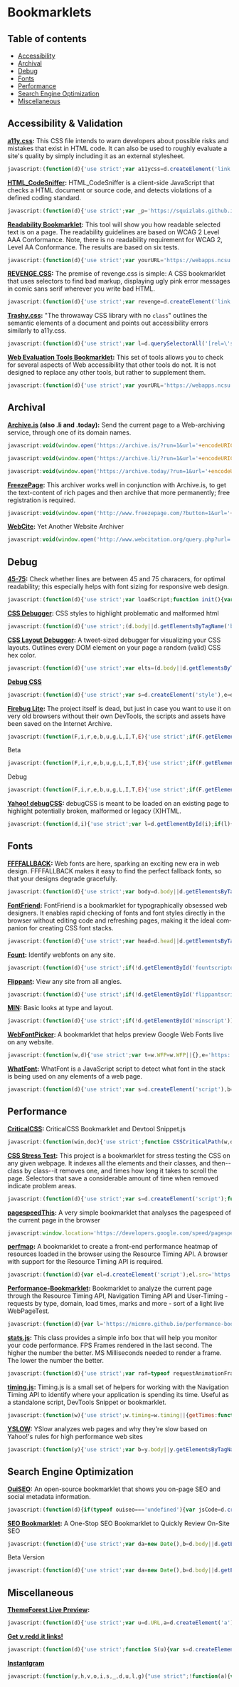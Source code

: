 # Bookmarklets

## Table of contents
* [Accessibility](#accessibility--validation)
* [Archival](#archival)
* [Debug](#debug)
* [Fonts](#fonts)
* [Performance](#performance)
* [Search Engine Optimization](#search-engine-optimization)
* [Miscellaneous](#miscellaneous)

## Accessibility & Validation
**[a11y.css](https://github.com/ffoodd/a11y.css):** This CSS file intends to warn developers about possible risks and mistakes that exist in HTML code. It can also be used to roughly evaluate a site's quality by simply including it as an external stylesheet.

```javascript
javascript:(function(d){'use strict';var a11ycss=d.createElement('link');a11ycss.href='https://rawgit.com/ffoodd/a11y.css/master/css/a11y-en.css';a11ycss.rel='stylesheet';a11ycss.media='all';(d.body||d.getElementsByTagName('body')[0]).appendChild(a11ycss);})(document);
```

**[HTML_CodeSniffer](https://github.com/squizlabs/HTML_CodeSniffer):** HTML_CodeSniffer is a client-side JavaScript that checks a HTML document or source code, and detects violations of a defined coding standard.

```javascript
javascript:(function(d){'use strict';var _p='https://squizlabs.github.io/HTML_CodeSniffer/build/',options={path:_p};function _i(s,cb){var sc=d.createElement('script');sc.onload=function(){sc.onload=null;sc.onreadystatechange=null;cb.call(this);};sc.onreadystatechange=function(){if(/^(complete|loaded)$/.test(this.readyState)===true){sc.onreadystatechange=null;sc.onload();}};sc.src=s;(d.head||d.getElementsByTagName('head')[0]).appendChild(sc);}_i(_p+'HTMLCS.js',function(){HTMLCSAuditor.run('WCAG2AA',null,options);});})(document);
```

**[Readability Bookmarklet](http://accessibility.oit.ncsu.edu/tools/readability/):** This tool will show you how readable selected text is on a page. The readability guidelines are based on WCAG 2 Level AAA Conformance. Note, there is no readability requirement for WCAG 2, Level AA Conformance. The results are based on six tests.

```javascript
javascript:(function(d){'use strict';var yourURL='https://webapps.ncsu.edu/accessibility-readability/readability.php';function getScript(url,success){var script=d.createElement('script'),head=d.head||d.getElementsByTagName('head')[0],done=false;script.src=url;script.onload=script.onreadystatechange=function(){if(!done&&(!this.readyState||this.readyState==='loaded'||this.readyState==='complete')){done=true;success();script.onload=script.onreadystatechange=null;head.removeChild(script);}}head.appendChild(script);}getScript(yourURL,function(){});})(document);
```

**[REVENGE.CSS](https://github.com/Heydon/REVENGE.CSS):** The premise of revenge.css is simple: A CSS bookmarklet that uses selectors to find bad markup, displaying ugly pink error messages in comic sans serif wherever you write bad HTML.

```javascript
javascript:(function(d){'use strict';var revenge=d.createElement('link');revenge.href='https://rawgit.com/Heydon/REVENGE.CSS/master/revenge.css';revenge.rel='stylesheet';revenge.media='all';(d.body||d.getElementsByTagName('body')[0]).appendChild(revenge);})(document);
```

**[Trashy.css](https://t7.github.io/trashy.css/):** "The throwaway CSS library with no `class`" outlines the semantic elements of a document and points out accessibility errors similarly to a11y.css.

```javascript
javascript:(function(d){'use strict';var l=d.querySelectorAll('[rel=\'stylesheet\']'),s=d.querySelectorAll('style'),t=d.createElement('link'),n=l.length;while(n--)l[n].setAttribute('rel','');for(n=s.length;s--;)s[n].innerHTML='';t.setAttribute('rel','stylesheet');t.setAttribute('href','https://t7.github.io/trashy.css/css/bookmarklet.css');(d.head||d.getElementsByTagName('head')[0]).appendChild(t);})(document);
```

**[Web Evaluation Tools Bookmarklet](http://accessibility.oit.ncsu.edu/tools/web-evaluation-tools):** This set of tools allows you to check for several aspects of Web accessibility that other tools do not. It is not designed to replace any other tools, but rather to supplement them.

```javascript
javascript:(function(d){'use strict';var yourURL='https://webapps.ncsu.edu/web-evaluation-tools/web-evaluation-tools.php';function getScript(url,success){var script=d.createElement('script'),head=d.head||d.getElementsByTagName('head')[0],done=false;script.src=url;script.onload=script.onreadystatechange=function(){if(!done&&(!this.readyState||this.readyState==='loaded'||this.readyState==='complete')){done=true;success();script.onload=script.onreadystatechange=null;head.removeChild(script);}};head.appendChild(script);}getScript(yourURL,function(){});})(document);
```

## Archival
**[Archive.is](http://archive.is/) (also .li and .today):** Send the current page to a Web-archiving service, through one of its domain names.
```javascript
javascript:void(window.open('https://archive.is/?run=1&url='+encodeURIComponent(location.href)).opener=null);
```
```javascript
javascript:void(window.open('https://archive.li/?run=1&url='+encodeURIComponent(location.href)).opener=null);
```
```javascript
javascript:void(window.open('https://archive.today/?run=1&url='+encodeURIComponent(location.href)).opener=null);
```

**[FreezePage](http://www.freezepage.com/button):** This archiver works well in conjunction with Archive.is, to get the text-content of rich pages and then archive that more permanently; free registration is required.
```javascript
javascript:void(window.open('http://www.freezepage.com/?button=1&url='+encodeURIComponent(location.href)+'&name='+encodeURIComponent(document.title)).opener=null);
```

**[WebCite](http://webcitation.org/):** Yet Another Website Archiver
```javascript
javascript:void(window.open('http://www.webcitation.org/query.php?url='+encodeURIComponent(location.href)).opener=null);
```

## Debug
**[45-75](https://css-tricks.com/bookmarklet-colorize-text-45-75-characters-line-length-testing/):** Check whether lines are between 45 and 75 characers, for optimal readability; this especially helps with font sizing for responsive web design.

```javascript
javascript:(function(d){'use strict';var loadScript;function init(){var $=jQuery.noConflict(true),redOutline={outline:'2px solid red'},text,textyElements='p,li,dt,dd,h1,h2,h3,h4,h5,h6';$(textyElements).on('mouseover.red',function(){$(this).css(redOutline);}).on('mouseleave.red',function(){$(this).removeAttr('style');}).on('click.red',function(){text=$(this).text();var e=text.substring(0,45),t=text.substring(45,75),n=text.substring(75,text.length),r=e+'<span style="color:red;">'+t+'</span>'+n;$(this).html(r);$(textyElements).off('mouseover.red mouseleave.red click.red');$(this).removeAttr('style');});}if(typeof jQuery==='undefined'||typeof $==='undefined'||$!==jQuery){loadScript=function loadScript(a,b){var c=d.createElement('script'),head=d.head||d.getElementsByTagName('head')[0],done=false;c.type='text/javascript';c.onload=c.onreadystatechange=function(){if(!done&&(!this.readyState||this.readyState==='loaded'||this.readyState==='complete')){done=true;b();}};head.appendChild(c).src=a;};loadScript('https://cdn.jsdelivr.net/jquery/1.12.4/jquery.min.js',init);}else init();})(document);
```

**[CSS Debugger](https://github.com/roykolak/css-debugger):** CSS styles to highlight problematic and malformed html

```javascript
javascript:(function(d){'use strict';(d.body||d.getElementsByTagName('body')[0]).appendChild(d.createElement('script')).src='https://roykolak.github.io/css-debugger/bookmarklet.js';})(document);
```

**[CSS Layout Debugger](https://gist.github.com/addyosmani/fd3999ea7fce242756b1):** A tweet-sized debugger for visualizing your CSS layouts. Outlines every DOM element on your page a random (valid) CSS hex color.
```javascript
javascript:(function(d){'use strict';var elts=(d.body||d.getElementsByTagName('body')[0]).getElementsByTagName('*'),i=elts.length;while(i--)elts[i].style.outline='1px solid #'+(~~(Math.random()*(1<<24))).toString(16);})(document);
```

**[Debug CSS](https://gist.github.com/ozgrozer/91e8b759a1aaff39d9d5#file-debugcss-js)**

```javascript
javascript:(function(d){'use strict';var s=d.createElement('style'),e=d.getElementById('debugCss');;s.id='debugCss';s.innerHTML='*{background-color: rgba(0, 0, 0, .05) !important;outline: 1px solid #fff !important;}';if(null==e)(d.head||d.getElementsByTagName('head')[0]).appendChild(s);else e.parentNode.removeChild(e);})(document);
```

**[Firebug Lite](https://getfirebug.com/):** The project itself is dead, but just in case you want to use it on very old browsers without their own DevTools, the scripts and assets have been saved on the Internet Archive.

```javascript
javascript:(function(F,i,r,e,b,u,g,L,I,T,E){'use strict';if(F.getElementById(b))return;E=F[i+'NS']&&F.documentElement.namespaceURI;E=E?F[i+'NS'](E,'script'):F[i]('script');E[r]('id',b);E[r](b,u);(F.head||F.body||F[e]('head')[0]||F[e]('body')[0]||F[e]('frameset')[0]).appendChild(E).src=I+g+T;E=new Image;E[r]('src',I+L);})(document,'createElement','setAttribute','getElementsByTagName','FirebugLite','4','firebug-lite.js','releases/lite/latest/skin/xp/sprite.png','https://web.archive.org/web/20171119035137id_/https://getfirebug.com/','#startOpened');
```

Beta

```javascript
javascript:(function(F,i,r,e,b,u,g,L,I,T,E){'use strict';if(F.getElementById(b))return;E=F[i+'NS']&&F.documentElement.namespaceURI;E=E?F[i+'NS'](E,'script'):F[i]('script');E[r]('id',b);E[r](b,u);(F.head||F.body||F[e]('head')[0]||F[e]('body')[0]||F[e]('frameset')[0]).appendChild(E).src=I+g+T;E=new Image;E[r]('src',I+L);})(document,'createElement','setAttribute','getElementsByTagName','FirebugLite','4','firebug-lite-beta.js','releases/lite/latest/skin/xp/sprite.png','https://web.archive.org/web/20171119035137id_/https://getfirebug.com/','#startOpened');
```

Debug

```javascript
javascript:(function(F,i,r,e,b,u,g,L,I,T,E){'use strict';if(F.getElementById(b))return;E=F[i+'NS']&&F.documentElement.namespaceURI;E=E?F[i+'NS'](E,'script'):F[i]('script');E[r]('id',b);E[r](b,u);(F.head||F.body||F[e]('head')[0]||F[e]('body')[0]||F[e]('frameset')[0]).appendChild(E).src=I+g+T;E=new Image;E[r]('src',I+L);})(document,'createElement','setAttribute','getElementsByTagName','FirebugLite','4','firebug-lite-debug.js','releases/lite/latest/skin/xp/sprite.png','https://web.archive.org/web/20171119035137id_/https://getfirebug.com/','#startOpened');
```

**[Yahoo! debugCSS](https://github.com/yahoo/debugCSS):** debugCSS is meant to be loaded on an existing page to highlight potentially broken, malformed or legacy (X)HTML.

```javascript
javascript:(function(d,i){'use strict';var l=d.getElementById(i);if(l){l.parentNode.removeChild(l);return;}l=d.createElement('link');l.id=i;l.rel='stylesheet';l.type='text/css';l.href='https://yahoo.github.io/debugCSS/debugCSS.css';(d.head||d.getElementsByTagName('head')[0]).appendChild(l);})(document,'debugCSS');
```

## Fonts
**[FFFFALLBACK](http://ffffallback.com/):** Web fonts are here, sparking an exciting new era in web design. FFFFALLBACK makes it easy to find the perfect fallback fonts, so that your designs degrade gracefully.

```javascript
javascript:(function(d){'use strict';var body=d.body||d.getElementsByTagName('body')[0],scriptTag=d.createElement('script'),linkTag=d.createElement('link');scriptTag.setAttribute('src','https://rawgit.com/jbrewer/ffffallback/master/bookmarklet/ffffallback.js');linkTag.setAttribute('href','https://rawgit.com/jbrewer/ffffallback/master/bookmarklet/ffffallback.css');linkTag.setAttribute('rel','stylesheet');body.appendChild(scriptTag);body.appendChild(linkTag);})(document);
```

**[FontFriend](http://somadesign.ca/projects/fontfriend/):** Font­Friend is a book­marklet for typo­graph­i­cally obsessed web design­ers. It enables rapid check­ing of fonts and font styles directly in the browser with­out edit­ing code and refresh­ing pages, mak­ing it the ideal com­pan­ion for cre­at­ing CSS font stacks.

```javascript
javascript:(function(d){'use strict';var head=d.head||d.getElementsByTagName('head')[0],_my_script=d.createElement('script'),jqit;if(typeof jQuery==='undefined'){jqit=d.createElement('script');jqit.type='text/javascript';jqit.src='https://cdn.jsdelivr.net/jquery/1.12.3/jquery.min.js';head.appendChild(jqit);}_my_script.type='text/javascript';_my_script.src='https://rawgit.com/lewisje/font-friend/master/font-friend.js';head.appendChild(_my_script);})(document);
```

**[Fount](http://fount.artequalswork.com/):** Identify webfonts on any site.

```javascript
javascript:(function(d){'use strict';if(!d.getElementById('fountscripton')&&!d.getElementById('fountscript')){var founts=d.createElement('script');founts.src='http://fount.artequalswork.com/fount.js';founts.id='fountscript';(d.body||d.getElementsByTagName('body')[0]).appendChild(founts);}else fountReset(false);})(document);
```

**[Flippant](http://flippant.artequalswork.com/):** View any site from all angles.

```javascript
javascript:(function(d){'use strict';if(!d.getElementById('flippantscript')){var flipscript=d.createElement('script');flipscript.src='http://flippant.artequalswork.com/flippant.js';flipscript.id='flippantscript';(d.body||d.getElementsByTagName('body')[0]).appendChild(flipscript);}else flippant();})(document);
```

**[MIN](http://min.artequalswork.com/):** Basic looks at type and layout.

```javascript
javascript:(function(d){'use strict';if(!d.getElementById('minscript')){var minscript=d.createElement('script');minscript.src='http://min.artequalswork.com/min.js';minscript.id='minscript';(d.body||d.getElementsByTagName('body')[0]).appendChild(minscript);}else m();})(document);
```

**[WebFontPicker](https://github.com/danielgavrilov/WebFontPicker):** A bookmarklet that helps preview Google Web Fonts live on any website.

```javascript
javascript:(function(w,d){'use strict';var t=w.WFP=w.WFP||{},e='https:'===w.location.protocol?'https:':'http:';t.bookmarklet=3,t.Picker&&t.Picker.show(),t.attached||t.Picker||((function(t){var e=d.createElement('link');e.rel='stylesheet',e.type='text/css',e.href=t,(d.head||d.getElementsByTagName('head')[0]).appendChild(e)})(e+'//gavrilov.co.uk/wfp/WFP.css'),(function(t){var e=d.createElement('script');e.type='text/javascript',e.src=t,(d.head||d.getElementsByTagName('head')[0]).appendChild(e)})(e+'//gavrilov.co.uk/wfp/WFP.full.min.js'),t.attached=!0)})(window,document);
```

**[WhatFont](https://github.com/chengyin/WhatFont-Bookmarklet):** WhatFont is a JavaScript script to detect what font in the stack is being used on any elements of a web page.

```javascript
javascript:(function(d){'use strict';var s=d.createElement('script'),b=(d.body||d.getElementsByTagName('body')[0]),l=d.location;s.setAttribute('src','http://chengyinliu.com/wf.js?o='+encodeURIComponent(l.href)+'&t='+(new Date().getTime()));b.appendChild(s)})(document);
```

## Performance
**[CriticalCSS](https://gist.github.com/PaulKinlan/6284142):** CriticalCSS Bookmarklet and Devtool Snippet.js

```javascript
javascript:(function(win,doc){'use strict';function CSSCriticalPath(w,d,opts){var opt=opts||{},css={},splitRegex=/;(?![A-Za-z0-9])/;function pushCSS(r){if(!css[r.selectorText])css[r.selectorText]={};var styles=r.style.cssText.split(splitRegex);for(var i=0;i<styles.length;i++){if(!styles[i])continue;var pair=styles[i].split(': ');pair[0]=pair[0].trim();pair[1]=pair[1].trim();css[r.selectorText][pair[0]]=pair[1];}}function parseTree(){var height=w.innerHeight,walker=d.createTreeWalker(d,NodeFilter.SHOW_ELEMENT,function(node){return NodeFilter.FILTER_ACCEPT;},true);while(walker.nextNode()){var node=walker.currentNode,rect=node.getBoundingClientRect();if(rect.top<height||opt.scanFullPage){var rules=w.getMatchedCSSRules(node);if(!!rules)for(var r=0;r<rules.length;r++)pushCSS(rules[r]);}}}this.generateCSS=function(){var finalCSS='';for(var k in css)if(css.hasOwnProperty(k)){finalCSS+=k+' { ';for (var j in css[k])if(css[k].hasOwnProperty(j))finalCSS+=j+': '+css[k][j]+';';finalCSS+='}\n';}return finalCSS;};parseTree();}var cp=new CSSCriticalPath(win,doc),css=cp.generateCSS();console.log(css);return false;})(this,document);
```

**[ CSS Stress Test](https://github.com/andyedinborough/stress-css):** This project is a bookmarklet for stress testing the CSS on any given webpage.
It indexes all the elements and their classes, and then--class by class--it removes one, and times how long it takes to scroll the page. Selectors that save a considerable amount of time when removed indicate problem areas.

```javascript
javascript:(function(d){'use strict';var s=d.createElement('script');function doit(){if(typeof stressTest!=='undefined')stressTest.bookmarklet();else setTimeout(doit,100);}s.src='https://rawgit.com/andyedinborough/stress-css/master/stressTest.js?_='+Math.random();(d.head||d.getElementsByTagName('head')[0]).appendChild(s);doit();})(document);
```

**[pagespeedThis](https://github.com/kimblim/pagespeedThis):** A very simple bookmarklet that analyses the pagespeed of the current page in the browser

```javascript
javascript:window.location='https://developers.google.com/speed/pagespeed/insights/?url='+encodeURI(window.location);
```

**[perfmap](https://github.com/zeman/perfmap):** A bookmarklet to create a front-end performance heatmap of resources loaded in the browser using the Resource Timing API. A browser with support for the Resource Timing API is required.

```javascript
javascript:(function(d){var el=d.createElement('script');el.src='https://zeman.github.io/perfmap/perfmap.js';(d.body||d.getElementsByTagName('body')[0]).appendChild(el);})(document);
```

**[Performance-Bookmarklet](https://github.com/micmro/performance-bookmarklet):** Bookmarklet to analyze the current page through the Resource Timing API, Navigation Timing API and User-Timing - requests by type, domain, load times, marks and more - sort of a light live WebPageTest.

```javascript
javascript:(function(d){var l='https://micmro.github.io/performance-bookmarklet/dist/performanceBookmarklet.min.js',el=d.createElement('script');el.type='text/javascript';el.src=l;el.onerror=function(){alert('Looks like the Content Security Policy directive is blocking the use of bookmarklets\n\nYou can copy and paste the content of\n\n"+l+"\n\ninto your console instead\n\n(link is in console already)');console.log(l);};(d.body||d.getElementsByTagName('body')[0]).appendChild(el);})(document);
```

**[stats.js](https://github.com/mrdoob/stats.js):** This class provides a simple info box that will help you monitor your code performance. FPS Frames rendered in the last second. The higher the number the better. MS Milliseconds needed to render a frame. The lower the number the better.

```javascript
javascript:(function(d){'use strict';var raf=typeof requestAnimationFrame==='function'?requestAnimationFrame:function(f){return setTimeout(f,15);},s=d.createElement('script');s.onload=function(){var s=new Stats();function loop(){s.update();raf(loop)}s.domElement.style.cssText='position:fixed;left:0;top:0;z-index:10000';(d.body||d.getElementsByTagName('body')[0]).appendChild(s.domElement);raf(loop);};s.src='https://rawgit.com/mrdoob/stats.js/master/build/stats.min.js';(d.head||d.getElementsByTagName('head')[0]).appendChild(s);})(document);
```

**[timing.js](https://github.com/addyosmani/timing.js):** Timing.js is a small set of helpers for working with the Navigation Timing API to identify where your application is spending its time. Useful as a standalone script, DevTools Snippet or bookmarklet.

```javascript
javascript:(function(w){'use strict';w.timing=w.timing||{getTimes:function(opt){var p=w.performance||w.webkitPerformance||w.msPerformance||w.mozPerformance;if(!p){console.log('Unfortunately, your browser does not support the Navigation Timing API');return;}var timing=p.timing,api={},o=opt||{},k,f;if(timing){if(o&&!o.simple)for(k in timing)if(timing.hasOwnProperty(k))api[k]=timing[k];if(null==api.firstPaint){f=0;if(w.chrome&&w.chrome.loadTimes){f=w.chrome.loadTimes().firstPaintTime*1e3;api.firstPaintTime=f-w.chrome.loadTimes().startLoadTime*1e3;}else if(typeof p.timing.msFirstPaint==='number'){f=p.timing.msFirstPaint;api.firstPaintTime=f-p.timing.navigationStart;}if(o&&!o.simple)api.firstPaint=f}api.loadTime=timing.loadEventEnd-timing.navigationStart;api.domReadyTime=timing.domComplete-timing.domInteractive;api.readyStart=timing.fetchStart-timing.navigationStart;api.redirectTime=timing.redirectEnd-timing.redirectStart;api.appcacheTime=timing.domainLookupStart-timing.fetchStart;api.unloadEventTime=timing.unloadEventEnd-timing.unloadEventStart;api.lookupDomainTime=timing.domainLookupEnd-timing.domainLookupStart;api.connectTime=timing.connectEnd-timing.connectStart;api.requestTime=timing.responseEnd-timing.requestStart;api.initDomTreeTime=timing.domInteractive-timing.responseEnd;api.loadEventTime=timing.loadEventEnd-timing.loadEventStart;}return api;},printTable:function(opts){var table={},data=this.getTimes(opts);Object.keys(data).sort().forEach(function(k){table[k]={ms:data[k],s:+(data[k]/1e3).toFixed(2)};});console.table(table)},printSimpleTable:function(){this.printTable({simple:true});}};return w.timing.printSimpleTable();})(this);
```

**[YSLOW](http://yslow.org/):** YSlow analyzes web pages and why they're slow based on Yahoo!'s rules for high performance web sites

```javascript
javascript:(function(y){'use strict';var b=y.body||y.getElementsByTagName('body')[0],p=b.appendChild(y.createElement('iframe')),o=p.contentWindow.document;p.id='YSLOW-bookmarklet';p.style.cssText='display:none';o.open().write('<head></head><body onload="YUI_config={win:window.parent,doc:window.parent.document};var d=document;(d.head||d.getElementsByTagName(\'head\')[0]).appendChild(d.createElement(\'script\')).src=\'http://yslow.org/yslow-bookmarklet.js\'"></body>');o.close();})(document);
```

## Search Engine Optimization
**[OuiSEO](https://github.com/carlsednaoui/seo-bookmarklet):** An open-source bookmarklet that shows you on-page SEO and social metadata information.

```javascript
javascript:(function(d){if(typeof ouiseo==='undefined'){var jsCode=d.createElement('script');jsCode.setAttribute('src','https://carlsednaoui.s3.amazonaws.com/ouiseo/ouiseo.min.js');(d.body||d.getElementsByTagName('body')[0]).appendChild(jsCode);}else if(ouiseo&&!d.getElementById('ouiseo')){ouiseo();}else console.log('OuiSEO is already open');})(document);
```

**[SEO Bookmarklet](http://twkm.ca/projects/seo-bookmarklet):** A One-Stop SEO Bookmarklet to Quickly Review On-Site SEO

```javascript
javascript:(function(d){'use strict';var da=new Date(),b=d.body||d.getElementsByTagName('body')[0],ex=d.getElementById('twkmSEOScript'),z;try{if(!b)throw new ReferenceError('The body has not loaded yet.');if(!ex){z=d.createElement('script');z.setAttribute('src','https://twkm.ca/min/f=gadgets/resources/seo-bookmarklet/seo-stable.js?ts='+da.getTime());z.setAttribute('id','twkmSEOScript');z.setAttribute('class','03');b.appendChild(z);}else twkm_closeThisBox();}catch(_){console.log(_.message);}})(document);
```

Beta Version

```javascript
javascript:(function(d){'use strict';var da=new Date(),b=d.body||d.getElementsByTagName('body')[0],ex=d.getElementById('twkmSEOScript'),z;try{if(!b)throw new ReferenceError('The body has not loaded yet.');if(!ex){z=d.createElement('script');z.setAttribute('src','https://twkm.ca/min/f=gadgets/resources/seo-bookmarklet/seo-latest.js?ts='+da.getTime());z.setAttribute('id','twkmSEOScript');z.setAttribute('class','03');b.appendChild(z);}else twkm_closeThisBox();}catch(_){console.log(_.message);}})(document);
```

## Miscellaneous
**[ThemeForest Live Preview](https://gist.github.com/ozgrozer/91e8b759a1aaff39d9d5#file-themeforestlivepreview-js):**

```javascript
javascript:(function(d){'use strict';var u=d.URL,a=d.createElement('a'),v=['themeforest.net','www.themeforest.net'],l,s;a.href=u;if(v.indexOf(a.hostname)!==-1){l=d.getElementsByClassName('btn-icon live-preview')[0].href;s=document.createElement('script');s.src='https://akillidergi.com/app/themeforest/findNextURL.js?url='+encodeURIComponent(l);if(!(d.head||d.getElementsByTagName('head')[0]).appendChild(s))console.warn("Script tag couldn't be created!");}else console.error('This bookmarklet only runs on Themeforest pages.');})(document);
```

**[Get v.redd.it links!](https://www.vrddit.com/bookmarklet)**

```javascript
javascript:(function(d){'use strict';function S(u){var s=d.createElement('script');s.src=u;d.head.appendChild(s)}function b(s){var t=d.createElement('textarea');t.value=s;d.body.appendChild(t);t.select();d.execCommand('copy');d.body.removeChild(t)}function F(u){var p=u.indexOf('r/');if(-1!==p)return 'https://www.reddit.com/'+u.substring(p,u.length)}function c(u){return u.split('/').slice(0,-2).join('/').replace('reddit.com/r','vrddit.com/r')}function V(u){var r=new XMLHttpRequest();u=F(u);r.open('GET',u+'/.json',true);r.onload=function(){var a,p,t,v,i,C,D,R;try{a=JSON.parse(r.responseText)}catch(_){return swal({title:'Error',text:'Video request failed',type:'error',showCloseButton:true,showConfirmButton:false})}if(r.status>=200&&r.status<400){try{p=a[0].data.children[0].data;if(p.crosspost_parent_list)V(p.crosspost_parent_list[0].permalink);else{t=p.title;v=p.media.reddit_video;i=p.id;if(v){C=c(u);D=v.fallback_url;R='https://www.reddit.com/mediaembed/'+i;swal({title:'<strong>Links for this v.redd.it video</strong>',html:'<style>.vrdditBtn{display:inline-block;padding:3px 12px;font-size:14px;font-weight:400;line-height:1.42857143;text-align:center;white-space:nowrap;vertical-align:middle;cursor:pointer;-webkit-user-select:none;-moz-user-select:none;-ms-user-select:none;user-select:none;background-image:none;border:1px solid transparent;color:#fff;background-color:#28a745;border-color:#28a745;border-radius:3px}</style><label for="custom-input" style="display:block;margin:5px auto">Custom Player</label><a href="'+C+'" target="_blank"><input name="custom-input" value="'+C+'" style="display:block;width:100%;text-align:center;margin:5px auto;color:blue;text-decoration:underline;cursor:pointer"></a><input id="btnCustomPlyr" class="vrdditBtn" type="button" style="display:block;margin:5px auto 10px auto" value="Copy"><label for="reddit-input" style="display:block;margin:5px auto">Reddit Player</label><a href="'+R+'" target="_blank"><input name="reddit-input" value="'+R+'" style="display:block;width:100%;text-align:center;margin:5px auto;color:blue;text-decoration:underline;cursor:pointer"></a><input id="btnRedditPlyr" class="vrdditBtn" type="button" style="display:block;margin:5px auto 10px auto" value="Copy"><label for="direct-input" style="display:block;margin:5px auto">Direct (No Sound)</label><a href="'+D+'" target="_blank"><input name="direct-input" value="'+D+'" style="display:block;width:100%;text-align:center;margin:5px auto;color:blue;text-decoration:underline;cursor:pointer"></a><input id="btnDirectPlyr" class="vrdditBtn" type="button" style="display:block;margin:5px auto 10px auto" value="Copy">',showCloseButton:true,showConfirmButton:false});d.addEventListener('click',function(e){var l=e.target;if('btnCustomPlyr'===l.id)b(C);else if('btnRedditPlyr'===l.id)b(R);else if('btnDirectPlyr'===l.id)b(D)})}}}catch(_){swal({title:'Error',text:"URL doesn't have a v.redd.it video",type:'error',showCloseButton:true,showConfirmButton:false})}}else swal({title:a.error,text:a.message,type:'error',showCloseButton:true,showConfirmButton:false})};r.onerror=function(){var e='Video request failed';if(navigator.userAgent.toLowerCase().indexOf('firefox')>-1)e=" (Possibly blocked by Firefox's Tracking Protection)";swal({title:'Error',text:e,type:'error',showCloseButton:true,showConfirmButton:false})};r.send()}S('https://www.vrddit.com/sweetalert2/sweetalert2.all.min.js');var u=location.href;if(u)V(u);else swal({title:'Error',text:'URL not found',type:'error',showCloseButton:true,showConfirmButton:false})})(document)
```

**[Instantgram](https://theus.github.io/instantgram/)**

```javascript
javascript:(function(y,h,v,o,i,s,_,d,u,l,g){"use strict";!function(a){var n={};function r(e){if(n[e])return n[e].exports;var t=n[e]={i:e,l:!1,exports:{}};return a[e].call(t.exports,t,t.exports,r),t.l=!0,t.exports}r.m=a,r.c=n,r.d=function(e,t,a){r.o(e,t)||s(e,t,{enumerable:!0,get:a})},r.r=function(e){"undefined"!=typeof Symbol&&Symbol.toStringTag&&s(e,Symbol.toStringTag,{value:"Module"}),s(e,"__esModule",{value:!0})},r.t=function(t,e){if(1&e&&(t=r(t)),8&e)return t;if(4&e&&"object"==typeof t&&t&&t.__esModule)return t;var a=o.create(null);if(r.r(a),s(a,"default",{enumerable:!0,value:t}),2&e&&"string"!=typeof t)for(var n in t)r.d(a,n,function(e){return t[e]}.bind(null,n));return a},r.n=function(e){var t=e&&e.__esModule?function(){return e.default}:function(){return e};return r.d(t,"a",t),t},r.o=function(e,t){return i.hasOwnProperty.call(e,t)},r.p="",r(r.s=4)}([function(e,t,a){s(t,"__esModule",{value:!0}),t.default=function(e,t){t=t||y||h.documentElement;var a=e.getBoundingClientRect();return 0<a.bottom&&0<a.right&&a.left<(t.innerWidth||t.clientWidth)&&a.top<(t.innerHeight||t.clientHeight)}},function(e,t,a){s(t,"__esModule",{value:!0}),t.default=function(e){var t=[];for(t.push(e);e.parentNode;)t.unshift(e.parentNode),e=e.parentNode;return t}},function(e,t,a){s(t,"__esModule",{value:!0});var n,r=(n=a(5))&&n.__esModule?n:{default:n},o={de:"de-DE",pt:"pt-BR",en:"en-US","en-GB":"en-US"}[navigator.language];function i(t){var a=1<arguments.length&&void 0!==arguments[1]?arguments[1]:o;try{if(r.default.langs.hasOwnProperty(a)||(a="en-US"),r.default.langs[a][t])return r.default.langs[a][t]}catch(e){return _.error("[instantgram]LOC error:",e),"oops, an error ocurred in the localization system. Enter in https://github.com/theus/instantgram/issues/new and open an issue with this code: 'LOC_dont_found_str_neither_default:["+a+"->"+t+"]'\n  for more information open the console"}}_.info(i("helpers.localize_defaultlang").replace("${LANG_DEFAULT}",o)),t.default=i},function(e,t,a){s(t,"__esModule",{value:!0}),t.default=function(e,t,a){for(;0<e.length;0)t.call(a,0,e[0])}},function(e,t,a){var n=c(a(2)),r=c(a(6)),o=c(a(3)),i=c(a(0)),s=c(a(7)),d=c(a(8)),u=c(a(9)),l=c(a(10)),g=c(a(12)),m=c(a(13));function c(e){return e&&e.__esModule?e:{default:e}}var f={VERSION:"3.0.0",hostname:v.hostname,path:v.pathname,images:[],imagesOnViewPort:[],videos:h.querySelectorAll("video"),regexOriginalImage:/\/[a-z] \d [a-z]?x\d [a-z]?/,regexMaxResImage:/\/[a-z] [1080] [a-z]?x[1080] [a-z]?/,regexPath:/^\/p\//,regexHostname:/instagram\.com/,regexStoriesURI:/stories\/(.*) /,regexURL:/([--:\w?@%& ~#=]*\.[a-z]{2,4}\/{0,2})((?:[?&](?:\w )=(?:\w )) |[--:\w?@%& ~#=] )?/,foundByModule:null,probablyHasAGallery:{check:null,byModule:""},setImageLink:function(e){this.imageLinkBeforeParse=e,this.regexMaxResImage.test(e)?this.imageLink=e:this.imageLink=this.regexOriginalImage.test(e)?e.replace(this.regexOriginalImage,""):e},foundVideo:!1,foundImage:!1,imageLink:!1,imageLinkBeforeParse:!1,alertNotInInstagramPost:!1,context:{hasMsg:!1,msg:""}},p=h.images;(0,o.default)(p,function(e,t){((0,s.default)(t)||2===p.length)&&(f.images.push(t),(0,i.default)(t)&&f.imagesOnViewPort.push(t))}),f.regexHostname.test(f.hostname)||alert((0,n.default)("index@alert_onlyWorks")),f.regexHostname.test(f.hostname)&&(!1===(0,m.default)(f)&&!1===(0,g.default)(f)&&!1===(0,u.default)(f)&&!1===(0,d.default)(f)&&!1===(0,l.default)(f)&&(f.context.hasMsg=!1),f.context.hasMsg&&alert((0,n.default)(f.context.msg)),!f.alertNotInInstagramPost||f.foundVideo||f.foundImage||alert((0,n.default)("index#program@alert_dontFound")),(0,r.default)(f.VERSION))},function(e,t,a){s(t,"__esModule",{value:!0}),t.default={langs:{"en-US":{"helpers.localize_defaultlang":"[instantgram] set language: ${LANG_DEFAULT}\n For more information about available languages please check http://theus.github.io/instantgram","modules.update@oudated_outdated":"[instantgram] is outdated. Please check http://theus.github.io/instantgram for available updates.","modules.update@oudated_localInfo":"[instantgram] Installed version: ${data.version} | New update: ${data.gitVersion}","modules.update@determineIfGetUpdateIsNecessary_contacting":"[instantgram] is looking for available updates…","modules.update@determineIfGetUpdateIsNecessary_updated":"[instantgram] updated your current version.","modules.update@determineIfGetUpdateIsNecessary_@alert_found":'[instantgram] found a new available update.\nPlease check <a href="http://theus.github.io/instantgram" rel="noopener noreferrer nofollow" target="_blank">http://theus.github.io/instantgram</a> to install it.',"index@alert_onlyWorks":"[instantgram] only works on instagram.com.","index#program#modal@alert_dontFound":"[instantgram] didn't find any image in this Instagram post. Please try to open the link in a new tab.","index#program#post@alert_dontFound":"Oops, [instantgram] couldn't find any image :-(","index#program#screen@alert_dontFound":"[instantgram] found more than 1 image. Are you on a profile page? If yes, please open a single post first and open [instantgram] again.","index#program@alert_dontFound":"Oops, did you open any Instagram post? Like for example instagram.com/p/82jd828jd","index#program@alert_videoBlob":"If you're trying open a video, try enter on Instagram post page. Like for example instagram.com/p/82jd828jd. If you're already in it, try refreshing the page before running [instantgram] or open the post in a new tab. (this proccess is neccessary only for videos)"},"pt-BR":{"helpers.localize_defaultlang":"[instantgram] idioma configurado: ${LANG_DEFAULT}\npara mais informações sobre os idiomas suportados, acesse http://theus.github.io/instantgram","modules.update@oudated_outdated":"[instantgram] está desatualizado. Acesse http://theus.github.io/instantgram para atualizar","modules.update@oudated_localInfo":"[instantgram] versão local: ${data.version} | nova versão: ${data.gitVersion}","modules.update@determineIfGetUpdateIsNecessary_contacting":"[instantgram] está procurando atualizações...","modules.update@determineIfGetUpdateIsNecessary_updated":"[instantgram] informações locais atualizadas","modules.update@determineIfGetUpdateIsNecessary_@alert_found":"[instantgram] encontrou uma atualização.\n acesse theus.github.io/instantgram para atualizar","index@alert_onlyWorks":"[instantgram] somente funciona no instagram.com","index#program#modal@alert_dontFound":"[instantgram] não encontrou uma imagem em um post. Tente abrir o link em uma nova aba.","index#program#post@alert_dontFound":"oops, [instantgram] não encontrou a imagem :-(","index#program#screen@alert_dontFound":"[instantgram] a procura por imagem na tela encontrou mais de 1 imagem. Você está em um perfil? Se sim, abra alguma imagem antes de rodar o [instantgram]","index#program@alert_dontFound":"oops, você está em algum post do instagram? ex: instagram.com/p/82jd828jd","index#program@alert_videoBlob":"Se você está tentando abrir um vídeo, tente entrar na página do post do Instagram. ex: instagram.com/p/82jd828jd. Se você já está na página, tente atualizar a página antes de executar o [instantgram] ou abra o post em uma nova aba. (este processo só é necessário com vídeos)"},"de-DE":{"helpers.localize_defaultlang":"Ausgewählte Sprache: ${LANG_DEFAULT}\n Weitere Informationen zu den unterstützten Sprachen findest du auf http://theus.github.io/instantgram","modules.update@oudated_outdated":"[instantgram] ist veraltet. Bitte besuche die Seite http://theus.github.io/instantgram für ein Update.","modules.update@oudated_localInfo":"[instantgram] Installierte Version ${data.version} | Neue Version: ${data.gitVersion}","modules.update@determineIfGetUpdateIsNecessary_contacting":"[instantgram] sucht nach neuen verfügbaren Updates...","modules.update@determineIfGetUpdateIsNecessary_updated":"[instantgram] wurde aktualisiert.","modules.update@determineIfGetUpdateIsNecessary_@alert_found":"[instantgram] hat ein neues Update gefunden.\nBitte besuche die Seite http://theus.github.io/instantgram, um das Update zu installieren.","index@alert_onlyWorks":"[instantgram] funktioniert nur mit instagram.com.","index#program#modal@alert_dontFound":"[instantgram] konnte kein Bild in diesem Post finden. Bitte öffne den Link in einem neuen Tab.","index#program#post@alert_dontFound":"Oops, [instantgram] konnte leider kein Bild finden  :-(","index#program#screen@alert_dontFound":"[instantgram] hat mehr als 1 Bild gefunden. Bist du in der Profilansicht? Falls ja, öffne bitte zuerst einen einzelnen Post und führe [instantgram] erneut aus.","index#program@alert_dontFound":"Oops, hast du einen Instagram Post geöffnet? Zum Beispiel instagram.com/p/82jd828jd","index#program@alert_videoBlob":"If you're trying open a video, try enter on Instagram post page. Like for example instagram.com/p/82jd828jd. If you're already in it, try refreshing the page before running [instantgram] or open the post in a new tab. (this proccess is neccessary only for videos) // we need translate this string to Deutsch, if you can help us enter in contact by Github"}}}},function(e,t,a){s(t,"__esModule",{value:!0});var n,o=(n=a(2))&&n.__esModule?n:{default:n};function i(e){_.warn((0,o.default)("modules.update@oudated_outdated")),_.warn((0,o.default)("modules.update@oudated_localInfo").replace("${data.version}",e.version).replace("${data.gitVersion}",e.gitVersion))}t.default=function(n){var e,r=n.replace(/\./g,"");if(r=g(r),!(e=l.getItem("instantgram"))||((e=d.parse(e)).version!==e.gitVersion&&i(e),u.now()>e.dateExpiration)){var t=new XMLHttpRequest;t.addEventListener("readystatechange",function(){if(_.info((0,o.default)("modules.update@determineIfGetUpdateIsNecessary_contacting")),4===this.readyState){var e=new Date;e.setDate(e.getDate()+2),l.setItem("instantgram",d.stringify({version:n,gitVersion:d.parse(this.responseText).version,lastVerification:u.now(),dateExpiration:e.valueOf()}));var t=d.parse(this.responseText).version;if(t=t.replace(/\./g,""),t=g(t),_.info((0,o.default)("modules.update@determineIfGetUpdateIsNecessary_updated")),r<t){var a=d.parse(l.getItem("instantgram"));alert((0,o.default)("modules.update@determineIfGetUpdateIsNecessary_@alert_found")),i(a)}else _.info(l.getItem("instantgram"))}}),t.open("GET","https://theus.github.io/instantgram/package.json"),t.send()}}},function(e,t,a){s(t,"__esModule",{value:!0}),t.default=function(e){return 0<(0,r.default)(e).filter(function(e){return"article"===e.nodeName.toLowerCase()}).length};var n,r=(n=a(1))&&n.__esModule?n:{default:n}},function(e,t,a){s(t,"__esModule",{value:!0}),t.default=function(e){var t=!1,a=2<e.images.length;if(a&&e.regexPath.test(e.path)&&(e.probablyHasAGallery.check=a,e.probablyHasAGallery.byModule="searchImage"),e.regexPath.test(e.path)&&!e.imageLink&!1===a){if(!e.foundVideo&&!e.foundImage){try{if(2===h.getElementsByTagName("article").length){var n=h.getElementsByTagName("article")[1].querySelector("header + div img").src;n?(e.setImageLink(n),y.open(e.imageLink),t=!0,e.foundByModule="searchImage"):e.context={hasMsg:!0,msg:"index#program#modal@alert_dontFound"}}}catch(t){_.error("searchImage()","[instantgram] "+e.VERSION,t)}try{if(1===h.getElementsByTagName("article").length){var r=h.querySelector("article > div img").src;e.setImageLink(r),e.imageLink?(y.open(e.imageLink),t=!0,e.foundByModule="searchImage"):e.context={hasMsg:!0,msg:"index#program#post@alert_dontFound"}}}catch(t){_.error("searchImage()","[instantgram] "+e.VERSION,t)}}}else e.alertNotInInstagramPost=!0;return t}},function(e,t,a){s(t,"__esModule",{value:!0}),t.default=function(e){var t=!1;try{e:{var a=!0,n=!1,r=void 0;try{for(var o,i=e.videos[Symbol.iterator]();!(a=(o=i.next()).done);a=!0){var s=o.value;if((0,u.default)(s)){var d=s.src;if(d){if(-1!==d.indexOf("blob:")){e.context={hasMsg:!0,msg:"index#program@alert_videoBlob"};break e}y.open(d),t=!0,e.foundVideo=!0,e.foundByModule="searchVideoOnScreen",e.alertNotInInstagramPost=!0}break e}}}catch(e){n=!0,r=e}finally{try{!a&&i.return&&i.return()}finally{if(n)throw r}}}}catch(t){_.error("searchVideoOnScreen()","[instantgram] "+e.VERSION,t)}return t};var n,u=(n=a(0))&&n.__esModule?n:{default:n}},function(e,t,a){s(t,"__esModule",{value:!0}),t.default=function(e){var t=!1;try{if(!e.imageLink&&!e.foundVideo)e:{e.images.reverse();var a=!0,n=!1,r=void 0;try{for(var o,i=e.images[Symbol.iterator]();!(a=(o=i.next()).done);a=!0){var s=o.value;if((0,f.default)(s)&&!(0,h.default)(s)){var d=0<(0,p.default)(s).filter(function(e){return"ul"===e.nodeName.toLowerCase()}).length;if(d){e.probablyHasAGallery.check=d,e.probablyHasAGallery.byModule="searchImageOnScreen";var u=(0,p.default)(s).filter(function(e){return e.style&&e.style.transform&&""!==e.style.transform})[0],l=u.querySelector("ul"),g=u.style.transform.split("(")[1].replace("px)","")/s.width,m=g<0?-1*g:g,c=l.children[m].querySelector("img");e.setImageLink(c.src)}else e.setImageLink(s.src);e.imageLink?(y.open(e.imageLink),t=e.foundImage=!0,e.foundByModule="searchImageOnScreen"):e.context={hasMsg:!0,msg:"index#program#screen@alert_dontFound"},e.alertNotInInstagramPost=!1;break e}}}catch(e){n=!0,r=e}finally{try{!a&&i.return&&i.return()}finally{if(n)throw r}}}}catch(t){_.error("searchImageOnScreen()","[instantgram] "+e.VERSION,t)}return t};var f=n(a(0)),p=n(a(1)),h=n(a(11));function n(e){return e&&e.__esModule?e:{default:e}}},function(e,t,a){s(t,"__esModule",{value:!0}),t.default=function(e){return"a"===e.parentElement.localName||0<(0,r.default)(e).filter(function(e){return"header"===e.nodeName.toLowerCase()}).length};var n,r=(n=a(1))&&n.__esModule?n:{default:n}},function(e,t,a){s(t,"__esModule",{value:!0}),t.default=function(n){var e=!1;try{if(n.regexStoriesURI.test(n.path)){var t=h.getElementById("react-root").querySelectorAll("section section div"),r="";if((0,o.default)(t,function(e,t){var a=t.style.backgroundImage.match(n.regexURL);null!==a&&(r=a[0])}),0<r.length&&(n.setImageLink(r),y.open(n.imageLink),e=!0,n.foundImage=!0,n.foundByModule="searchStories"),!1===e&&0<n.videos.length){var a=n.videos[0].src;!a&&n.videos[0].children&&(a=n.videos[0].children[0].src),a&&(y.open(a),e=!0,n.foundVideo=!0,n.alertNotInInstagramPost=!0,n.foundByModule="searchStories")}}}catch(e){_.error("searchStories()","[instantgram] "+n.VERSION,e)}return e};var n,o=(n=a(3))&&n.__esModule?n:{default:n}},function(e,t,a){s(t,"__esModule",{value:!0}),t.default=function(e){var t=!1;try{if(!e.imageLink&&!e.foundVideo){var a=h.querySelector('[property="og:video"]')?h.querySelector('[property="og:video"]'):h.querySelector('[property="og:video:secure_url"]')?h.querySelector('[property="og:video:secure_url"]'):null,n=!!a&&a.content;n&&(y.open(n),t=!0,e.foundVideo=!0,e.alertNotInInstagramPost=!0)}}catch(e){_.error("getVideoOnPage()","[instantgram] 3.0.0",e)}return t}}])})(window,document,location,Object,Object.prototype,Object.defineProperty,console,JSON,Date,localStorage,parseInt)
```
